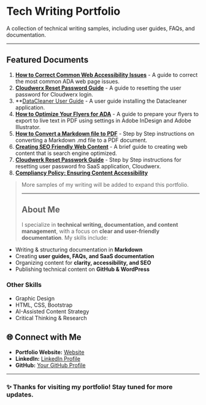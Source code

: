 # Tech Writing Portfolio
A collection of technical writing samples, including user guides, FAQs, and documentation.

---

## Featured Documents

1. **[How to Correct Common Web Accessibility Issues](./ada-common-issues.md)** - A guide to correct the most common ADA web page issues.
2. **[Cloudwerx Reset Password Guide](./cloudwerx-reset-password-guide.md)** - A guide to resetting the user password for Cloudwerx login. 
3. **[DataCleaner User Guide](./datacleaner-user-guide.md) - A user guide installing the Datacleaner application. 
4. **[How to Optimize Your Flyers for ADA](./flyers)** - A guide to prepare your flyers to export to live text in PDF using settings in Adobe InDesign and Adobe Illustrator.
5. **[How to Convert a Markdown file to PDF](./markdown-to-pdf)** - Step by Step instructions on converting a Markdown .md file to a PDF document.
6. **[Creating SEO Friendly Web Content](./seo-content.md)** - A brief guide to creating web content that is search engine optimized.
7. **[Cloudwerk Reset Passwork Guide](./cloudwerx-reset-password-guide.md)** - Step by Step instructions for resetting user password fro SaaS application, Cloudwerx.
8. **[Compliancy Policy: Ensuring Content Accessibility](./content-accessibility.md)**

 > More samples of my writing will be added to expand this portfolio.
>
> ---
>
> ## About Me
>
>I specialize in **technical writing, documentation, and content management**, with a focus on **clear and user-friendly documentation**. My skills include:

- Writing & structuring documentation in **Markdown**  
- Creating **user guides, FAQs, and SaaS documentation**  
- Organizing content for **clarity, accessibility, and SEO**  
- Publishing technical content on **GitHub & WordPress**

### Other Skills

- Graphic Design
- HTML, CSS, Bootstrap
- AI-Assisted Content Strategy 
- Critical Thinking & Research

## 🌐 Connect with Me

- **Portfolio Website:** [Website](https://cdpearsonwrites.wordpress.com/)  
- **LinkedIn:** [LinkedIn Profile](https://www.linkedin.com/in/cherilyn-pearson-9242448/)  
- **GitHub:** [Your GitHub Profile](https://github.com/cdpearsontx)  

---

### ✨ Thanks for visiting my portfolio! Stay tuned for more updates.
